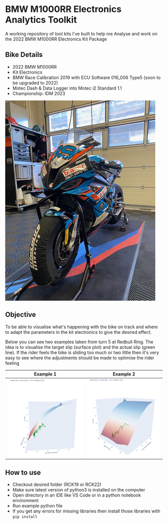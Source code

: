 # BMW M1000RR Electronics Analytics Toolkit

A working repository of tool kits I've built to help me Analyse and work on the 2022 BMW M1000RR Electronics Kit Package

## Bike Details
- 2022 BMW M1000RR
- Kit Electronics
- BMW Race Calibration 2019 with ECU Software 016_006 Type5 (soon to be upgraded to 2022)
- Motec Dash & Data Logger into Motec i2 Standard 1.1
- Championship: IDM 2023

![Sandro](/img/sandro.jpg)

## Objective

To be able to visualise what's happening with the bike on track and where to adapt the parameters in the kit electronics to give the desired effect.

Below you can see two examples taken from turn 5 at Redbull Ring. The idea is to visualise the target slip (surface plot) and the actual slip (green line). If the rider feels the bike is sliding too much or two little then it's very easy to see where the adjustments should be made to optimise the rider feeling



|Example 1                      | Example 2                     |
|-------------------------------|-------------------------------|
| ![TC1](/img/objectiveTC1.png) | ![TC2](/img/objectiveTC2.png) |

## How to use
- Checkout desired folder (RCK19 or RCK22)
- Make sure latest version of python3 is installed on the computer
- Open directory in an IDE like VS Code or in a python notebook environment
- Run example python file
- If you get any errors for missing libraries then install those libraries with `pip install`